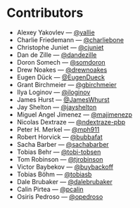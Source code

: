 Contributors
===

* Alexey Yakovlev &mdash; [@yallie](https://github.com/yallie)
* Charlie Friedemann &mdash; [@charliebone](https://github.com/charliebone)
* Christophe Juniet &mdash; [@cjuniet](https://github.com/cjuniet)
* Dan de Zille &mdash; [@dandezille](https://github.com/dandezille)
* Doron Somech &mdash; [@somdoron](https://github.com/somdoron)
* Drew Noakes &mdash; [@drewnoakes](https://github.com/drewnoakes)
* Eugen Dück &mdash; [@EugenDueck](https://github.com/EugenDueck)
* Grant Birchmeier &mdash; [@gbirchmeier](https://github.com/gbirchmeier)
* Ilya Loginov &mdash; [@iloginov](https://github.com/iloginov)
* James Hurst &mdash; [@JamesWhurst](https://github.com/JamesWhurst)
* Jay Shelton &mdash; [@jayshelton](https://github.com/jayshelton)
* Miguel Angel Jimenez &mdash; [@majimenezp](https://github.com/majimenezp)
* Nicolas Dextraze &mdash; [@ndextraze-pbp](https://github.com/ndextraze-pbp)
* Peter H. Merkel &mdash; [@mph911](https://github.com/mph911)
* Robert Horvick &mdash; [@bubbafat](https://github.com/bubbafat)
* Sacha Barber &mdash; [@sachabarber](https://github.com/sachabarber)
* Tobias Behr &mdash; [@tobi-tobsen](https://github.com/tobi-tobsen)
* Tom Robinson &mdash; [@tjrobinson](https://github.com/tjrobinson)
* Victor Baybekov &mdash; [@buybackoff](https://github.com/buybackoff)
* Tobias Böhm &mdash; [@tobiasb](https://github.com/tobiasb)
* Dale Brubaker &mdash; [@dalebrubaker](https://github.com/dalebrubaker)
* Calin Pirtea &mdash; [@pcalin](https://github.com/pcalin)
* Osiris Pedroso &mdash; [@opedroso](https://github.com/opedroso)
